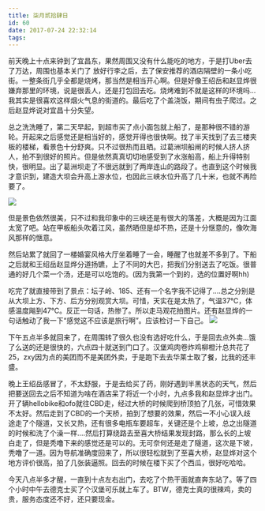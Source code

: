 ```yaml
---
title: 柒月贰拾肆日
id: 60
date: 2017-07-24 22:32:14
tags:
---
```


前天晚上十点来钟到了宜昌东，果然周围又没有什么能吃的地方，于是打Uber去了万达，周围也基本关门了 放好行李之后，去了保安推荐的酒店隔壁的一条小吃街。一整条街几乎全都是烧烤，那当然是相当开心啊。但是好像王绍岳和赵显烨很嫌弃那里的环境，说是很丢人，还是打包回去吃。烧烤难到不就是这样的环境吗...我其实是很喜欢这样烟火气息的街道的。最后吃了个盖浇饭，期间有虫子爬过。之后赵显烨说对宜昌十分失望。

总之洗洗睡了，第二天早起，到超市买了点小面包就上船了，是那种很不错的游轮。开起来之后感觉还是相当好的，感觉开得也很快啊。找了半天找到了去三楼夹板的楼梯，看景色十分舒爽。只不过很热而且晒。过葛洲坝船闸的时候人挤人挤人，拍不到很好的照片。但是依然真真切切地感受到了水涨船高，船上升得特别快，很明显。出了葛洲坝走了不很远就到了两岸连山的路段了。也直到这个时候我才意识到，建造大坝会升高上游水位，也因此三峡水位升高了几十米，也就不再险要了。

![](http://cloud-1252628011.coscd.myqcloud.com/2017/07/20170723_101433.jpg)

但是景色依然很美，只不过和我印象中的三峡还是有很大的落差，大概是因为江面太宽了吧。站在甲板船头吹着江风，虽然晒但是却不热，还是十分惬意的，像吹海风那样的惬意。


然后站累了就回了一楼婚宴风格大厅坐着睡了一会，睡醒了也就差不多到了。下船之后就和王绍岳赵显烨分道扬镳，上了不同的大巴，把我们分别送去了吃饭。很普通的好几个菜一个汤，还是可以吃饱的。(因为我第一个到的，选的位置好啊hh)

吃完了就直接带到了景点：坛子岭、185、还有一个名字我不记得了....总之分别是从大坝上方、下方、后方分别观赏大坝。可惜，天实在是太热了，气温37℃，体感温度飚到47℃。反正一句话，热惨了。所以走马观花拍图片。还有赵显烨的一句话触动了我一下“感觉这不应该是旅行啊”。应该检讨一下自己。
![](http://cloud-1252628011.coscd.myqcloud.com/2017/07/2017-07-28-10.49.00-1.jpg)


下午五点半多就回来了，在周围转了很久也没有选好吃什么，于是回去点外卖...饿了么送的还是很快的，六点四十就送到门口了。汉堡鸡肉卷炸鸡柳橙汁总共花了25，zxy因为点的美团而不是美团外卖，于是跑下去去华莱士取了餐，比我的还丰盛。

晚上王绍岳感冒了，不太舒服，于是去给买了药，刚好遇到半黑状态的天气，然后把要送回去之后不知道为啥在酒店呆了将近一个小时，九点多我和赵显烨才出门。开了辆hellobike和ofo就往CBD走，经过大桥的时候爬到桥顶拍了几张，可惜效果不太好。然后走到了CBD的一个天桥，拍到了想要的效果，然后一不小心误入歧途走了个隧道，又长又热，还有很多电瓶车要超车，关键还是个上坡，总之出隧道的时候和洗了个澡一样....然后打算绕路去至喜大桥结果发现封路，那么长的上坡白走了，但是秃噜下来的感觉还是可以的。无可奈何还是走了隧道，这次是下坡，秃噜了一道。因为导航准确度回来了，所以很轻松就到了至喜大桥，赵显烨对这个地方评价很高，拍了几张装逼照。回去的时候在楼下买了个西瓜，很好吃哈哈。

今天八点半多才醒，一直到十点左右出门，去吃了个热干面就直奔东站了。等了四个小时中午去德克士买了个汉堡可乐就上车了。BTW，德克士真的很辣鸡，卖的贵，服务态度还不好，还只要现金。